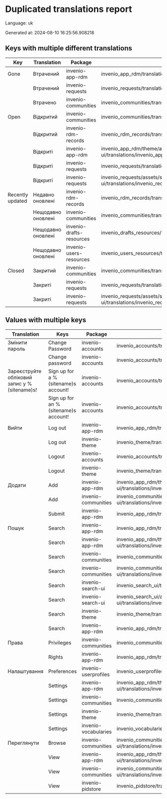 # Duplicated translations report

Language: uk

Generated at: 2024-08-10 16:25:56.908218


## Keys with multiple different translations


| Key | Translation | Package | File |
| --- | --- | --- | --- |
| Gone| Втрачений | invenio-app-rdm | invenio_app_rdm/translations/uk/LC_MESSAGES/messages.po |
|| Втрачений | invenio-requests | invenio_requests/translations/uk/LC_MESSAGES/messages.po |
|| Втрачено | invenio-communities | invenio_communities/translations/uk/LC_MESSAGES/messages.po |
| Open| Відкритий | invenio-communities | invenio_communities/translations/uk/LC_MESSAGES/messages.po |
|| Відкритий | invenio-rdm-records | invenio_rdm_records/translations/uk/LC_MESSAGES/messages.po |
|| Відкриті | invenio-app-rdm | invenio_app_rdm/theme/assets/semantic-ui/translations/invenio_app_rdm/messages/uk/messages.po |
|| Відкриті | invenio-requests | invenio_requests/translations/uk/LC_MESSAGES/messages.po |
|| Відкриті | invenio-requests | invenio_requests/assets/semantic-ui/translations/invenio_requests/messages/uk/messages.po |
| Recently updated| Недавно оновлені | invenio-rdm-records | invenio_rdm_records/translations/uk/LC_MESSAGES/messages.po |
|| Нещодавно оновлені | invenio-communities | invenio_communities/translations/uk/LC_MESSAGES/messages.po |
|| Нещодавно оновлені | invenio-drafts-resources | invenio_drafts_resources/translations/uk/LC_MESSAGES/messages.po |
|| Нещодавно оновлені | invenio-users-resources | invenio_users_resources/translations/uk/LC_MESSAGES/messages.po |
| Closed| Закритий | invenio-communities | invenio_communities/translations/uk/LC_MESSAGES/messages.po |
|| Закриті | invenio-requests | invenio_requests/translations/uk/LC_MESSAGES/messages.po |
|| Закриті | invenio-requests | invenio_requests/assets/semantic-ui/translations/invenio_requests/messages/uk/messages.po |

## Values with multiple keys


| Translation | Keys | Package | File |
|-------------|------| --- | --- |
| Змінити пароль| Change Password | invenio-accounts | invenio_accounts/translations/uk/LC_MESSAGES/messages.po |
|| Change password | invenio-accounts | invenio_accounts/translations/uk/LC_MESSAGES/messages.po |
| Зареєструйте обліковий запис у %(sitename)s!| Sign up for a %(sitename)s account! | invenio-accounts | invenio_accounts/translations/uk/LC_MESSAGES/messages.po |
|| Sign up for an %(sitename)s account! | invenio-accounts | invenio_accounts/translations/uk/LC_MESSAGES/messages.po |
| Вийти| Log out | invenio-app-rdm | invenio_app_rdm/translations/uk/LC_MESSAGES/messages.po |
|| Log out | invenio-theme | invenio_theme/translations/uk/LC_MESSAGES/messages.po |
|| Logout | invenio-accounts | invenio_accounts/translations/uk/LC_MESSAGES/messages.po |
|| Logout | invenio-theme | invenio_theme/translations/uk/LC_MESSAGES/messages.po |
| Додати| Add | invenio-app-rdm | invenio_app_rdm/theme/assets/semantic-ui/translations/invenio_app_rdm/messages/uk/messages.po |
|| Add | invenio-communities | invenio_communities/assets/semantic-ui/translations/invenio_communities/messages/uk/messages.po |
|| Submit | invenio-app-rdm | invenio_app_rdm/translations/uk/LC_MESSAGES/messages.po |
| Пошук| Search | invenio-app-rdm | invenio_app_rdm/translations/uk/LC_MESSAGES/messages.po |
|| Search | invenio-app-rdm | invenio_app_rdm/theme/assets/semantic-ui/translations/invenio_app_rdm/messages/uk/messages.po |
|| Search | invenio-communities | invenio_communities/translations/uk/LC_MESSAGES/messages.po |
|| Search | invenio-communities | invenio_communities/assets/semantic-ui/translations/invenio_communities/messages/uk/messages.po |
|| Search | invenio-search-ui | invenio_search_ui/translations/uk/LC_MESSAGES/messages.po |
|| Search | invenio-search-ui | invenio_search_ui/assets/semantic-ui/translations/invenio_search_ui/messages/uk/messages.po |
|| Search | invenio-theme | invenio_theme/translations/uk/LC_MESSAGES/messages.po |
|| Search  | invenio-app-rdm | invenio_app_rdm/translations/uk/LC_MESSAGES/messages.po |
| Права| Privileges | invenio-communities | invenio_communities/translations/uk/LC_MESSAGES/messages.po |
|| Rights | invenio-app-rdm | invenio_app_rdm/translations/uk/LC_MESSAGES/messages.po |
| Налаштування| Preferences | invenio-userprofiles | invenio_userprofiles/translations/uk/LC_MESSAGES/messages.po |
|| Settings | invenio-app-rdm | invenio_app_rdm/theme/assets/semantic-ui/translations/invenio_app_rdm/messages/uk/messages.po |
|| Settings | invenio-communities | invenio_communities/translations/uk/LC_MESSAGES/messages.po |
|| Settings | invenio-theme | invenio_theme/translations/uk/LC_MESSAGES/messages.po |
|| Settings | invenio-vocabularies | invenio_vocabularies/translations/uk/LC_MESSAGES/messages.po |
| Переглянути| Browse | invenio-communities | invenio_communities/assets/semantic-ui/translations/invenio_communities/messages/uk/messages.po |
|| View | invenio-app-rdm | invenio_app_rdm/theme/assets/semantic-ui/translations/invenio_app_rdm/messages/uk/messages.po |
|| View | invenio-communities | invenio_communities/assets/semantic-ui/translations/invenio_communities/messages/uk/messages.po |
|| View | invenio-pidstore | invenio_pidstore/translations/uk/LC_MESSAGES/messages.po |
